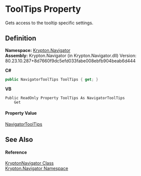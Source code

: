 # ToolTips Property


Gets access to the tooltip specific settings.



## Definition
**Namespace:** <a href="a21ac074-d119-3dc6-bd1c-d3a12c0128bc.md">Krypton.Navigator</a>  
**Assembly:** Krypton.Navigator (in Krypton.Navigator.dll) Version: 80.23.10.287+8d7660f9dc5efd033fabe008ebfb904beab6d444

**C#**
``` C#
public NavigatorToolTips ToolTips { get; }
```
**VB**
``` VB
Public ReadOnly Property ToolTips As NavigatorToolTips
	Get
```



#### Property Value
<a href="6aab2225-c02e-cff4-93ae-6dba6fb81b0a.md">NavigatorToolTips</a>

## See Also


#### Reference
<a href="5b32a15b-85d7-1db8-3c10-e43632f905eb.md">KryptonNavigator Class</a>  
<a href="a21ac074-d119-3dc6-bd1c-d3a12c0128bc.md">Krypton.Navigator Namespace</a>  
